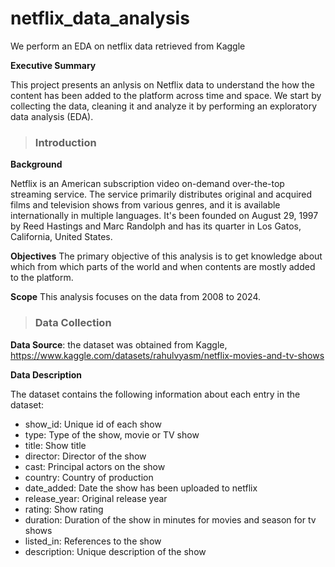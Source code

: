 # netflix_data_analysis
We perform an EDA on netflix data retrieved from Kaggle

**Executive Summary**

This project presents an anlysis on Netflix data to understand the how the content has been added to the platform across time and space. We start by collecting the data, cleaning it and analyze it by performing an exploratory data analysis (EDA).

>### **Introduction**
**Background**

Netflix is an American subscription video on-demand over-the-top streaming service. The service primarily distributes original and acquired films and television shows from various genres, and it is available internationally in multiple languages. It's been founded on August 29, 1997 by Reed Hastings and Marc Randolph and has its quarter in Los Gatos, California, United States.

**Objectives**
The primary objective of this analysis is to get knowledge about which from which parts of the world and when contents are mostly added to the platform.

**Scope**
This analysis focuses on the data from 2008 to 2024.

>### **Data Collection**

**Data Source**: the dataset was obtained from Kaggle, https://www.kaggle.com/datasets/rahulvyasm/netflix-movies-and-tv-shows

**Data Description**

The dataset contains the following information about each entry in the dataset:

* show_id: Unique id of each show
* type: Type of the show, movie or TV show
* title: Show title
* director: Director of the show
* cast: Principal actors on the show
* country: Country of production
* date_added: Date the show has been uploaded to netflix
* release_year: Original release year
* rating: Show rating
* duration: Duration of the show in minutes for movies and season for tv shows
* listed_in: References to the show
* description: Unique description of the show
